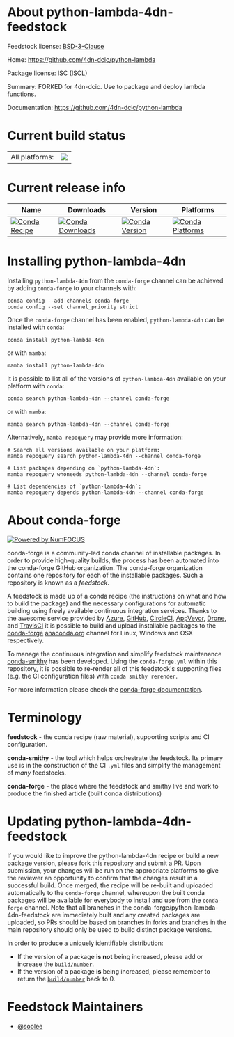 About python-lambda-4dn-feedstock
=================================

Feedstock license: [BSD-3-Clause](https://github.com/conda-forge/python-lambda-4dn-feedstock/blob/main/LICENSE.txt)

Home: https://github.com/4dn-dcic/python-lambda

Package license: ISC (ISCL)

Summary: FORKED for 4dn-dcic. Use to package and deploy lambda functions.

Documentation: https://github.com/4dn-dcic/python-lambda

Current build status
====================


<table><tr><td>All platforms:</td>
    <td>
      <a href="https://dev.azure.com/conda-forge/feedstock-builds/_build/latest?definitionId=8249&branchName=main">
        <img src="https://dev.azure.com/conda-forge/feedstock-builds/_apis/build/status/python-lambda-4dn-feedstock?branchName=main">
      </a>
    </td>
  </tr>
</table>

Current release info
====================

| Name | Downloads | Version | Platforms |
| --- | --- | --- | --- |
| [![Conda Recipe](https://img.shields.io/badge/recipe-python--lambda--4dn-green.svg)](https://anaconda.org/conda-forge/python-lambda-4dn) | [![Conda Downloads](https://img.shields.io/conda/dn/conda-forge/python-lambda-4dn.svg)](https://anaconda.org/conda-forge/python-lambda-4dn) | [![Conda Version](https://img.shields.io/conda/vn/conda-forge/python-lambda-4dn.svg)](https://anaconda.org/conda-forge/python-lambda-4dn) | [![Conda Platforms](https://img.shields.io/conda/pn/conda-forge/python-lambda-4dn.svg)](https://anaconda.org/conda-forge/python-lambda-4dn) |

Installing python-lambda-4dn
============================

Installing `python-lambda-4dn` from the `conda-forge` channel can be achieved by adding `conda-forge` to your channels with:

```
conda config --add channels conda-forge
conda config --set channel_priority strict
```

Once the `conda-forge` channel has been enabled, `python-lambda-4dn` can be installed with `conda`:

```
conda install python-lambda-4dn
```

or with `mamba`:

```
mamba install python-lambda-4dn
```

It is possible to list all of the versions of `python-lambda-4dn` available on your platform with `conda`:

```
conda search python-lambda-4dn --channel conda-forge
```

or with `mamba`:

```
mamba search python-lambda-4dn --channel conda-forge
```

Alternatively, `mamba repoquery` may provide more information:

```
# Search all versions available on your platform:
mamba repoquery search python-lambda-4dn --channel conda-forge

# List packages depending on `python-lambda-4dn`:
mamba repoquery whoneeds python-lambda-4dn --channel conda-forge

# List dependencies of `python-lambda-4dn`:
mamba repoquery depends python-lambda-4dn --channel conda-forge
```


About conda-forge
=================

[![Powered by
NumFOCUS](https://img.shields.io/badge/powered%20by-NumFOCUS-orange.svg?style=flat&colorA=E1523D&colorB=007D8A)](https://numfocus.org)

conda-forge is a community-led conda channel of installable packages.
In order to provide high-quality builds, the process has been automated into the
conda-forge GitHub organization. The conda-forge organization contains one repository
for each of the installable packages. Such a repository is known as a *feedstock*.

A feedstock is made up of a conda recipe (the instructions on what and how to build
the package) and the necessary configurations for automatic building using freely
available continuous integration services. Thanks to the awesome service provided by
[Azure](https://azure.microsoft.com/en-us/services/devops/), [GitHub](https://github.com/),
[CircleCI](https://circleci.com/), [AppVeyor](https://www.appveyor.com/),
[Drone](https://cloud.drone.io/welcome), and [TravisCI](https://travis-ci.com/)
it is possible to build and upload installable packages to the
[conda-forge](https://anaconda.org/conda-forge) [anaconda.org](https://anaconda.org/)
channel for Linux, Windows and OSX respectively.

To manage the continuous integration and simplify feedstock maintenance
[conda-smithy](https://github.com/conda-forge/conda-smithy) has been developed.
Using the ``conda-forge.yml`` within this repository, it is possible to re-render all of
this feedstock's supporting files (e.g. the CI configuration files) with ``conda smithy rerender``.

For more information please check the [conda-forge documentation](https://conda-forge.org/docs/).

Terminology
===========

**feedstock** - the conda recipe (raw material), supporting scripts and CI configuration.

**conda-smithy** - the tool which helps orchestrate the feedstock.
                   Its primary use is in the construction of the CI ``.yml`` files
                   and simplify the management of *many* feedstocks.

**conda-forge** - the place where the feedstock and smithy live and work to
                  produce the finished article (built conda distributions)


Updating python-lambda-4dn-feedstock
====================================

If you would like to improve the python-lambda-4dn recipe or build a new
package version, please fork this repository and submit a PR. Upon submission,
your changes will be run on the appropriate platforms to give the reviewer an
opportunity to confirm that the changes result in a successful build. Once
merged, the recipe will be re-built and uploaded automatically to the
`conda-forge` channel, whereupon the built conda packages will be available for
everybody to install and use from the `conda-forge` channel.
Note that all branches in the conda-forge/python-lambda-4dn-feedstock are
immediately built and any created packages are uploaded, so PRs should be based
on branches in forks and branches in the main repository should only be used to
build distinct package versions.

In order to produce a uniquely identifiable distribution:
 * If the version of a package **is not** being increased, please add or increase
   the [``build/number``](https://docs.conda.io/projects/conda-build/en/latest/resources/define-metadata.html#build-number-and-string).
 * If the version of a package **is** being increased, please remember to return
   the [``build/number``](https://docs.conda.io/projects/conda-build/en/latest/resources/define-metadata.html#build-number-and-string)
   back to 0.

Feedstock Maintainers
=====================

* [@soolee](https://github.com/soolee/)

